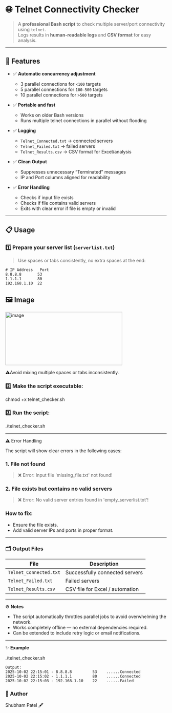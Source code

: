 # 🌐 Telnet Connectivity Checker

> A **professional Bash script** to check multiple server/port connectivity using `telnet`.  
> Logs results in **human-readable logs** and **CSV format** for easy analysis.  

---

## 🚀 Features

- ✅ **Automatic concurrency adjustment**
  - 3 parallel connections for `<100` targets  
  - 5 parallel connections for `100–500` targets  
  - 10 parallel connections for `>500` targets  

- ✅ **Portable and fast**
  - Works on older Bash versions  
  - Runs multiple telnet connections in parallel without flooding  

- ✅ **Logging**
  - `Telnet_Connected.txt` → connected servers  
  - `Telnet_Failed.txt` → failed servers  
  - `Telnet_Results.csv` → CSV format for Excel/analysis  

- ✅ **Clean Output**  
  - Suppresses unnecessary “Terminated” messages  
  - IP and Port columns aligned for readability  

- ✅ **Error Handling**  
  - Checks if input file exists  
  - Checks if file contains valid servers  
  - Exits with clear error if file is empty or invalid  

---

## 📋 Usage

### 1️⃣ Prepare your server list (`serverlist.txt`)

> Use spaces or tabs consistently, no extra spaces at the end:

```text
# IP Address   Port
8.8.8.8       53
1.1.1.1       80
192.168.1.10  22
```
## 🖼️ Image

<img width="365" height="166" alt="image" src="https://github.com/user-attachments/assets/62d5df21-a062-4c79-9611-2f5610c4c168" />


⚠️Avoid mixing multiple spaces or tabs inconsistently.


### 2️⃣ Make the script executable:

chmod +x telnet_checker.sh

### 3️⃣ Run the script:

./telnet_checker.sh


---

⚠️ Error Handling

The script will show clear errors in the following cases:

### 1. File not found

> ❌ Error: Input file 'missing_file.txt' not found!

### 2. File exists but contains no valid servers

>❌ Error: No valid server entries found in 'empty_serverlist.txt'!

### How to fix:
- Ensure the file exists.
- Add valid server IPs and ports in proper format.

---
### 🗂 Output Files
| File                   | Description                     |
| ---------------------- | ------------------------------- |
| `Telnet_Connected.txt` | Successfully connected servers  |
| `Telnet_Failed.txt`    | Failed servers                  |
| `Telnet_Results.csv`   | CSV file for Excel / automation |

---
⚙️ **Notes**

- The script automatically throttles parallel jobs to avoid overwhelming the network.
- Works completely offline — no external dependencies required.
- Can be extended to include retry logic or email notifications.

---
✨ **Example**

./telnet_checker.sh
```
Output:
2025-10-02 22:15:01 - 8.8.8.8         53    ......Connected
2025-10-02 22:15:02 - 1.1.1.1         80    ......Connected
2025-10-02 22:15:03 - 192.168.1.10    22    ......Failed
```


### 👤 Author 

Shubham Patel 🖋️
